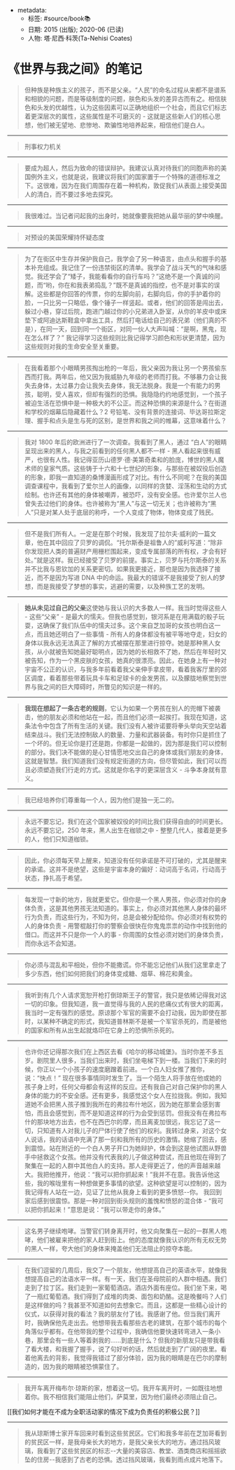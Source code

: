 - metadata:
	- 标签: #source/book📚
	- 日期: 2015 (出版); 2020-06 (已读)
	- 人物: 塔·尼西·科茨(Ta-Nehisi Coates)

# 《世界与我之间》的笔记
> 但种族是种族主义的孩子，而不是父亲。“人民”的命名过程从来都不是谱系和相貌的问题，而是等级制度的问题，肤色和头发的差异古而有之。相信肤色和头发的优越性，认为这些因素可以正确地组织一个社会，而且它们标志着更深层次的属性，这些属性是不可磨灭的 - 这就是这些新人们的核心思想，他们被无望地、悲惨地、欺骗性地培养起来，相信他们是白人。

---
> 刑事权力机关

---
>  要成为超人，然后为致命的错误辩护。我建议认真对待我们的同胞声称的美国例外主义，也就是说，我建议将我们的国家置于一个特殊的道德标准之下。这很难，因为在我们周围存在着一种机构，敦促我们从表面上接受美国人的清白，而不要过多地去探究。

---
>  我很难过。当记者问起我的出身时，她就像要我把她从最华丽的梦中唤醒。

---
> 对预设的美国荣耀持怀疑态度

---
> 为了在街区中生存并保护我自己，我学会了另一种语言，由点头和握手的基本补充组成。我记住了一份违禁街区的清单。我学会了战斗天气的气味和感觉。我还学会了“矮子，我能看看你的自行车吗？”这绝不是一个真诚的问题，而“哟，你在和我表弟捣乱？”既不是真诚的指控，也不是对事实的误解。这些都是你回答的传票，你的左脚向前，右脚向后，你的手护着你的脸，一只比另一只略低，像个锤子一样竖起。或者，他们的回答是闯出去，躲过小巷，穿过后院，跑进门越过你的小兄弟进入卧室，从你的羊皮中或床垫下或阿迪达斯鞋盒中拿出工具，然后打电话给自己的表兄弟（他们真的不是），在同一天，回到同一个街区，对同一伙人大声叫喊：“是啊，黑鬼，现在怎么样了？” 我记得学习这些规则比我记得学习颜色和形状更清楚，因为这些规则对我的生命安全至关重要。

---
> 在我看着那个小眼睛男孩掏出枪的一年后，我父亲因为我让另一个男孩偷东西而打我。两年后，他又因为我威胁九年级的老师而打我。不够暴力会让我失去身体，太过暴力会让我失去身体，我无法脱身。我是一个有能力的男孩，聪明，受人喜欢，但却有强烈的恐惧。我隐隐约约地感觉到，一个孩子被迫生活在恐惧中是一种极大的不公正。而这种恐惧的来源是什么？在街道和学校的烟幕后隐藏着什么？2 号铅笔、没有背景的连接词、毕达哥拉斯定理、握手和点头是生与死的区别，是世界和我之间的帷幕，这意味着什么？

---
> 我对 1800 年后的欧洲进行了一次调查。我看到了黑人，通过 “白人”的眼睛呈现出来的黑人，与我之前看到的任何黑人都不一样 - 黑人看起来很有威严，也很有人性。我记得亚历山德罗·德·美第奇柔和的脸庞，博世的黑人魔术师的皇家气质。这些铸于十六和十七世纪的形象，与那些在被奴役后创造的形象，即我一直知道的桑博漫画形成了对比。有什么不同呢？在我的美国调查课程中，我看到了爱尔兰人的画像，以同样的贪婪、淫荡和生动的方式绘制。也许还有其他的身体被嘲弄，被恐吓，没有安全感。也许爱尔兰人也曾失去过他们的身体。也许被称为“黑人”与这一切无关；也许被称为“黑人”只是对某人处于底层的称呼，一个人变成了物体，物体变成了贱民。

---
> 但不是我们所有人。一定是在那个时候，我发现了拉尔夫·威利的一篇文章，他在其中回应了贝罗的调侃。“托尔斯泰是祖鲁人的”威利写道：“除非你发现把人类的普遍财产用栅栏围起来，变成专属部落的所有权，才会有好处。”就是这样。我已经接受了贝罗的前提。事实上，贝罗与托尔斯泰的关系并不比我与恩钦加的关系更密切。如果我更接近，那也是因为我选择了接近，而不是因为写进 DNA 中的命运。我最大的错误不是我接受了别人的梦想，而是我接受了梦想的事实，逃避的需要，以及种族工艺的发明。

---
> **她从未见过自己的父亲**这使她与我认识的大多数人一样。我当时觉得这些人 - 这些“父亲” - 是最大的懦夫。但我也感觉到，银河系是在用满载的骰子玩耍，这确保了我们队伍中的懦夫过多。这个来自芝加哥的女孩也明白这一点，而且她还明白了一些事情 - 所有人的身体都没有被平等地夺走，妇女的身体以我永远无法真正了解的方式被摆在那里进行掠夺。她是那种黑人女孩，从小就被告知她最好聪明点，因为她的长相救不了她，然后在年轻时又被告知，作为一个黑皮肤的女孩，她真的很漂亮。因此，在她身上有一种对宇宙不公正的认识，与我多年前看着我父亲伸手拿皮带，看着我客厅里的郊区调度，看着那些带着玩具卡车和足球卡的金发男孩，以及朦胧地察觉到世界与我之间的巨大障碍时，所瞥见的知识是一样的。

---
> **我现在想起了一条古老的规则**，它认为如果一个男孩在别人的兜帽下被袭击，他的朋友必须和他站在一起，而且他们必须一起挨打。我现在知道，这条法令中包含了所有生活的关键。我们没有人被许诺要将拳头举向天空站着结束战斗。我们无法控制敌人的数量、力量和武器装备。有时你只是抓住了一个坏的。但无论你是打还是跑，你都是一起做的，因为那是我们可以控制的部分。我们决不能做的是心甘情愿地交出自己的身体或我们朋友的身体，这就是智慧。我们知道我们没有规定街道的方向，但尽管如此，我们可以而且必须塑造我们行走的方式。这就是你名字的更深层含义 - 斗争本身就有意义。

---
> 我已经培养你们尊重每一个人，因为他们是独一无二的。

---
> 永远不要忘记，我们在这个国家被奴役的时间比我们获得自由的时间更长。永远不要忘记，250 年来，黑人出生在枷锁之中 - 整整几代人，接着是更多的人，他们只知道枷锁。

---
> 因此，你必须每天早上醒来，知道没有任何承诺是不可打破的，尤其是醒来的承诺。这并不是绝望，这些是宇宙本身的偏好：动词高于名词，行动高于状态，挣扎高于希望。

---
> 每发现一寸新的地方，我就更爱它。但你是一个黑人男孩，你必须对你的身体负责，这是其他男孩无法知道的。事实上，你必须对其他黑人身体的最坏行为负责，而这些行为，不知为何，总是会被分配给你。你必须对有权势的人的身体负责 - 用警棍敲打你的警察会很快在你鬼鬼祟祟的动作中找到他的借口。而这并不只是你一个人的事 - 你周围的女性必须对她们的身体负责，而你永远不会知道。

---
> 你必须与混乱和平相处，但你不能撒谎。你不能忘记他们从我们这里拿走了多少东西，他们如何把我们的身体变成糖、烟草、棉花和黄金。

---
>  我听到有几个人请求宽恕开枪打倒琼斯王子的警官，我只是依稀记得我对这一切的印象。但我知道，我一直觉得与我的人民的悲痛仪式有很大的距离，我当时一定有强烈的感觉。原谅那个军官的需要不会打动我，因为即使在那时，以某种不确定的形式，我知道普林斯不是被一个军官杀死的，而是被他的国家和所有从出生起就烙印在它身上的恐惧所杀死的。

---
> 也许你还记得那次我们在上西区去看《哈尔的移动城堡》。当时你差不多五岁。剧院里人很多，当我们出来时，我们坐电梯下到一楼。当我们下来的时候，你正以一个小孩子的速度磨蹭着前进。一个白人妇女推了推你，说：“快点！” 现在很多事情同时发生了。当一个陌生人将手放在他或她的孩子身上时，任何父母都会有这样的反应。还有我自己对自己保护你的黑人身体的能力的不安全感。还有更多，我感觉这个女人在拉拢我。例如，我知道她不会把黑人孩子推到我所在的弗拉布什地区，因为她在那里会感到害怕，而且会感觉到，而不是知道这样的行为会受到惩罚。但我没有在弗拉布什的那块地方出去，也不在西巴尔的摩，而且离麦加很远，我忘记了这一切，只知道有人对我儿子的尸体行使了他们的权利。我转过身来，对这个女人说话，我的话语中充满了那一刻和我所有的历史的激情。她缩了回去，感到震惊。站在附近的一个白人男子开口为她辩护，体会到这是他试图从野兽手中拯救这个女孩。他并没有代表我的儿子做这种尝试，而且他现在得到了聚集在一起的人群中其他白人的支持。那人走得更近了，他的声音越来越大。我把他推开，他说：“我可以把你抓起来！”我并不在意。我告诉他这些，我的喉咙里有一种想做更多事情的欲望。这种欲望是可以控制的，因为我记得有人站在一边，见证了比他从我身上看到的更多愤怒--你。
> 我回到家后感到很震惊。那是一种对回到街头规则的羞愧和愤怒的混合体 - “我可以把你抓起来！”意思是说：“我可以带走你的身体。”

---
> 这名男子继续咆哮。当警官们转身离开时，他又向聚集在一起的一群黑人咆哮，他们被雇来把他的家人赶到街上。他的态度就像我认识的所有无权无势的黑人一样，夸大他们的身体来掩盖他们无法阻止的掠夺本能。

---
> 在我们逗留的几周后，我交了一个朋友，他想提高自己的英语水平，就像我想提高自己的法语水平一样。有一天，我们在圣母院前的人群中相遇。我们走到了拉丁区。我们走到一家葡萄酒店。酒店外面有座位。我们坐下来，喝了一瓶红葡萄酒。我们得到了成堆的肉类、面包和奶酪。这是晚餐吗？人们是这样做的吗？我甚至不知道如何去想象它。而且，这都是一些精心设计的仪式，以获得对我的看法？我的朋友付了钱。我感谢了他。但当我们离开时，我确保他先走出去。他想带我去看那些古老的建筑，在那个城市的每个角落似乎都有。在他带我的整个过程中，我确信他要快速转弯进入一条小巷，那里会有一些人等着剥我的......到底是什么？但我的新朋友只是带我看了看大楼，和我握了握手，说了句好听的话，然后就走到了广阔的夜里。看着他离去的背影，我觉得我错过了部分体验，因为我的眼睛是在巴尔的摩制造的，因为我的眼睛被恐惧蒙住了。

---
> 我开车离开梅布尔·琼斯的家，想着这一切。我开车离开时，一如既往地想着你。我不相信我们能阻止他们，萨莫里，因为他们最终必须阻止自己。

[[我们如何才能在不成为全职活动家的情况下成为负责任的积极公民？]]

---
> 我从琼斯博士家开车回来时看到这些贫民区。它们和我多年前在芝加哥看到的贫民区一样，是我母亲长大的地方，是我父亲长大的地方。通过挡风玻璃，我看到了这些贫民区的标志--大量的美容店、教堂、酒类商店和摇摇欲坠的住房--我感到了古老的恐惧。透过挡风玻璃，我看到雨点成片地落下。
